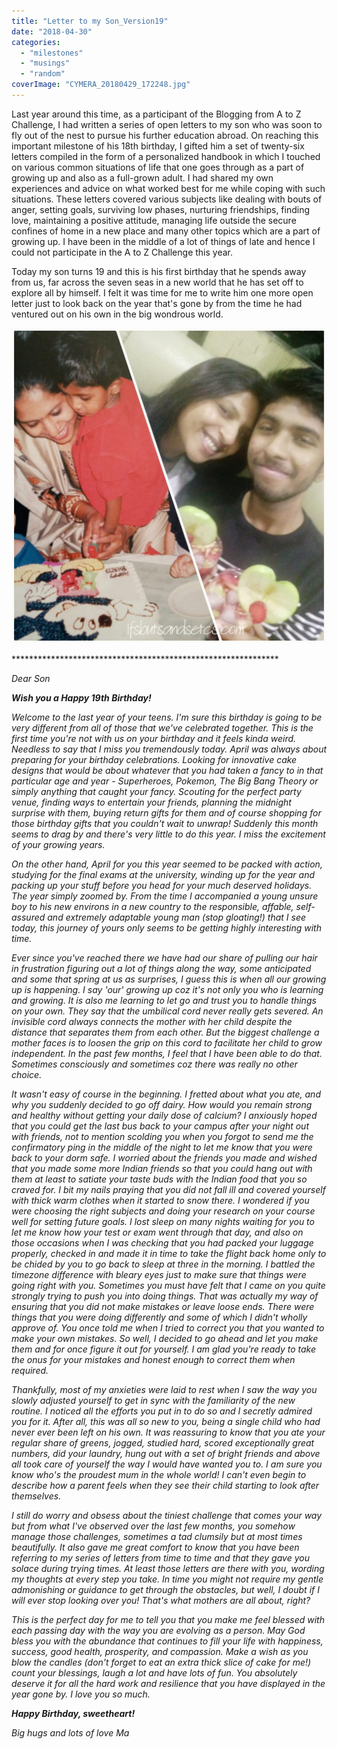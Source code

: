 ```yaml
---
title: "Letter to my Son_Version19"
date: "2018-04-30"
categories: 
  - "milestones"
  - "musings"
  - "random"
coverImage: "CYMERA_20180429_172248.jpg"
---
```


Last year around this time, as a participant of the Blogging from A to Z  Challenge, I had written a series of open letters to my son who was soon to fly out of the nest to pursue his further education abroad. On reaching this important milestone of his 18th birthday, I gifted him a set of twenty-six letters compiled in the form of a personalized handbook in which I touched on various common situations of life that one goes through as a part of growing up and also as a full-grown adult. I had shared my own experiences and advice on what worked best for me while coping with such situations. These letters covered various subjects like dealing with bouts of anger, setting goals, surviving low phases, nurturing friendships, finding love, maintaining a positive attitude, managing life outside the secure confines of home in a new place and many other topics which are a part of growing up. I have been in the middle of a lot of things of late and hence I could not participate in the A to Z Challenge this year.

Today my son turns 19 and this is his first birthday that he spends away from us, far across the seven seas in a new world that he has set off to explore all by himself. I felt it was time for me to write him one more open letter just to look back on the year that's gone by from the time he had ventured out on his own in the big wondrous world.

[![](images/CYMERA_20180429_172248-1024x1024.jpg)](http://ifsbutsandsetcs.com/wp-content/uploads/2018/04/CYMERA_20180429_172248.jpg)

\*\*\*\*\*\*\*\*\*\*\*\*\*\*\*\*\*\*\*\*\*\*\*\*\*\*\*\*\*\*\*\*\*\*\*\*\*\*\*\*\*\*\*\*\*\*\*\*\*\*\*\*\*\*\*\*\*\*\*\*\*

_Dear Son_

_**Wish you a Happy 19th Birthday!**_

_Welcome to the last year of your teens. I'm sure this birthday is going to be very different from all of those that we've celebrated together. This is the first time you're not with us on your birthday and it feels kinda weird. Needless to say that I miss you tremendously today. April was always about preparing for your birthday celebrations. Looking for innovative cake designs that would be about whatever that you had taken a fancy to in that particular age and year - Superheroes, Pokemon, The Big Bang Theory or simply anything that caught your fancy. Scouting for the perfect party venue, finding ways to entertain your friends, planning the midnight surprise with them, buying return gifts for them and of course shopping for those birthday gifts that you couldn't wait to unwrap! Suddenly this month seems to drag by and there's very little to do this year. I miss the excitement of your growing years._

_On the other hand, April for you this year seemed to be packed with action, studying for the final exams at the university, winding up for the year and packing up your stuff before you head for your much deserved holidays. The year simply zoomed by. From the time I accompanied a young unsure boy to his new environs in a new country to the responsible, affable, self-assured and extremely adaptable young man (stop gloating!) that I see today, this journey of yours only seems to be getting highly interesting with time._

_Ever since you've reached there we have had our share of pulling our hair in frustration figuring out a lot of things along the way, some anticipated and some that spring at us as surprises, I guess this is when all our growing up is happening. I say 'our' growing up coz it's not only you who is learning and growing. It is also me learning to let go and trust you to handle things on your own. They say that the umbilical cord never really gets severed. An invisible cord always connects the mother with her child despite the distance that separates them from each other. But the biggest challenge a mother faces is to loosen the grip on this cord to facilitate her child to grow independent. In the past few months, I feel that I have been able to do that. Sometimes consciously and sometimes coz there was really no other choice._

_It wasn't easy of course in the beginning. I fretted about what you ate, and why you suddenly decided to go off dairy. How would you remain strong and healthy without getting your daily dose of calcium? I anxiously hoped that you could get the last bus back to your campus after your night out with friends, not to mention scolding you when you forgot to send me the confirmatory ping in the middle of the night to let me know that you were back to your dorm safe. I worried about the friends you made and wished that you made some more Indian friends so that you could hang out with them at least to satiate your taste buds with the Indian food that you so craved for. I bit my nails praying that you did not fall ill and covered yourself with thick warm clothes when it started to snow there. I wondered if you were choosing the right subjects and doing your research on your course well for setting future goals. I lost sleep on many nights waiting for you to let me know how your test or exam went through that day, and also on those occasions when I was checking that you had packed your luggage properly, checked in and made it in time to take the flight back home only to be chided by you to go back to sleep at three in the morning. I battled the timezone difference with bleary eyes just to make sure that things were going right with you. Sometimes you must have felt that I came on you quite strongly trying to push you into doing things. That was actually my way of ensuring that you did not make mistakes or leave loose ends. There were things that you were doing differently and some of which I didn't wholly approve of. You once told me when I tried to correct you that you wanted to make your own mistakes. So well, I decided to go ahead and let you make them and for once figure it out for yourself. I am glad you're ready to take the onus for your mistakes and honest enough to correct them when required._

_Thankfully, most of my anxieties were laid to rest when I saw the way you slowly adjusted yourself to get in sync with the familiarity of the new routine. I noticed all the efforts you put in to do so and I secretly admired you for it. After all, this was all so new to you, being a single child who had never ever been left on his own. It was reassuring to know that you ate your regular share of greens, jogged, studied hard, scored exceptionally great numbers, did your laundry, hung out with a set of bright friends and above all took care of yourself the way I would have wanted you to. I am sure you know who's the proudest mum in the whole world! I can't even begin to describe how a parent feels when they see their child starting to look after themselves._

_I still do worry and obsess about the tiniest challenge that comes your way but from what I've observed over the last few months, you somehow manage those challenges, sometimes a tad clumsily but at most times beautifully. It also gave me great comfort to know that you have been referring to my series of letters from time to time and that they gave you solace during trying times. At least those letters are there with you, wording my thoughts at every step you take. In time you might not require my gentle admonishing or guidance to get through the obstacles, but well, I doubt if I will ever stop looking over you! That's what mothers are all about, right?_

_This is the perfect day for me to tell you that you make me feel blessed with each passing day with the way you are evolving as a person. May God bless you with the abundance that continues to fill your life with happiness, success, good health, prosperity, and compassion. Make a wish as you blow the candles (don't forget to eat an extra thick slice of cake for me!) count your blessings, laugh a lot and have lots of fun. You absolutely deserve it for all the hard work and resilience that you have displayed in the year gone by. I love you so much._

_**Happy Birthday, sweetheart!**_ 

_Big hugs and lots of love_ _Ma_
